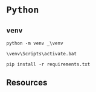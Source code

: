 # `Python`

`venv`
---
```
python -m venv _\venv
```
```
\venv\Scripts\activate.bat
```
```
pip install -r requirements.txt
```

Resources
---
